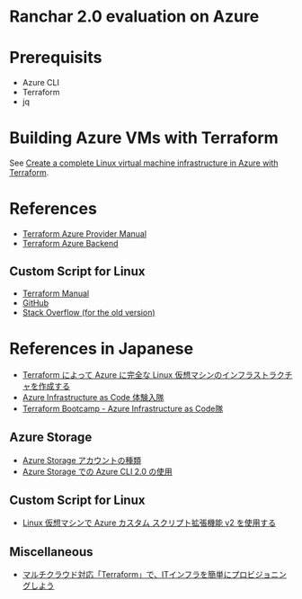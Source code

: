 # Ranchar 2.0 evaluation on Azure

# Prerequisits
- Azure CLI
- Terraform
- jq

# Building Azure VMs with Terraform
See [Create a complete Linux virtual machine infrastructure in Azure with Terraform](https://docs.microsoft.com/ja-jp/azure/virtual-machines/linux/terraform-create-complete-vm).

# References
- [Terraform Azure Provider Manual](https://www.terraform.io/docs/providers/azurerm/)
- [Terraform Azure Backend](https://www.terraform.io/docs/backends/types/azurerm.html)

## Custom Script for Linux 
- [Terraform Manual](https://www.terraform.io/docs/providers/azurerm/r/virtual_machine_extension.html)
- [GitHub](https://github.com/Azure/custom-script-extension-linux)
- [Stack Overflow (for the old version)](https://stackoverflow.com/questions/48336058/running-a-custom-shell-script-in-azure-vm-using-terraform)

# References in Japanese
- [Terraform によって Azure に完全な Linux 仮想マシンのインフラストラクチャを作成する](https://docs.microsoft.com/ja-jp/azure/virtual-machines/linux/terraform-create-complete-vm)
- [Azure Infrastructure as Code 体験入隊](https://www.slideshare.net/ToruMakabe/azure-infrastructure-as-code)
- [Terraform Bootcamp - Azure Infrastructure as Code隊](https://www.slideshare.net/ToruMakabe/terraform-bootcamp-azure-infrastructure-as-code?next_slideshow=1)

## Azure Storage
- [Azure Storage アカウントの種類](https://docs.microsoft.com/ja-jp/azure/storage/common/storage-account-options)
- [Azure Storage での Azure CLI 2.0 の使用](https://docs.microsoft.com/ja-jp/azure/storage/common/storage-azure-cli)

## Custom Script for Linux
- [Linux 仮想マシンで Azure カスタム スクリプト拡張機能 v2 を使用する](https://docs.microsoft.com/ja-jp/azure/virtual-machines/extensions/custom-script-linux)

## Miscellaneous
- [マルチクラウド対応「Terraform」で、ITインフラを簡単にプロビジョニングしよう](https://hashicorp.connpass.com/event/89569/presentation/)